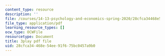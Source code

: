 ```yaml
---
content_type: resource
description: ''
file: /courses/14-13-psychology-and-economics-spring-2020/28cfca34468e54ee91f675bc0457a9b0_UI4Hjug3rEc.pdf
file_type: application/pdf
learning_resource_types: []
ocw_type: OCWFile
resourcetype: Document
title: 3play pdf file
uid: 28cfca34-468e-54ee-91f6-75bc0457a9b0
---
```

